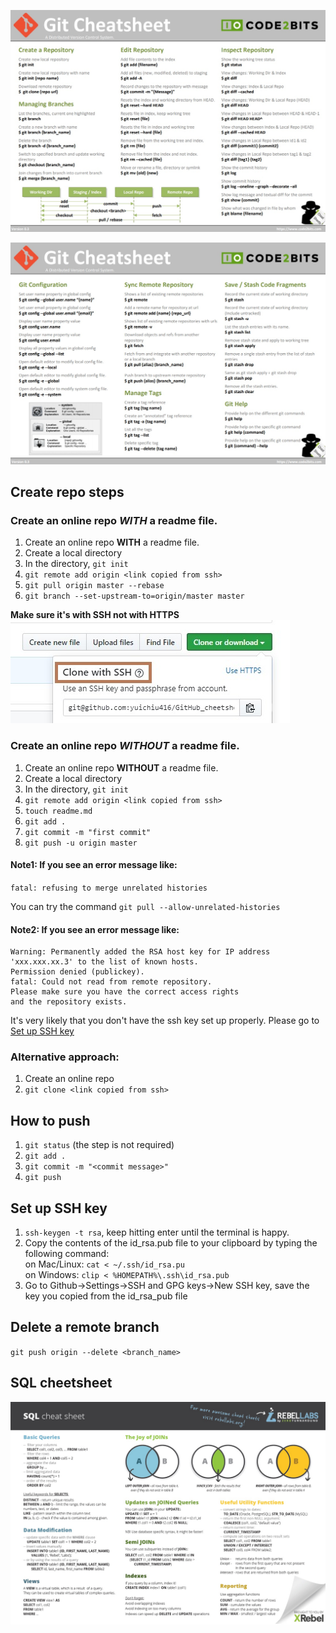 


![cheetsheet1](./cheetsheet1.jpg "cheetsheet1")

![cheetsheet2](./cheetsheet2.jpg "cheetsheet2")


## Create repo steps
### Create an online repo *WITH* a readme file. 

1. Create an online repo **WITH** a readme file. 
2. Create a local directory
3. In the directory, `git init`
4. `git remote add origin <link copied from ssh>`
5. `git pull origin master --rebase`
6. `git branch --set-upstream-to=origin/master master`

**Make sure it's with SSH not with HTTPS**
![SSH](./CloneWithSSH.jpg "clone with ssh")


### Create an online repo *WITHOUT* a readme file. 

1. Create an online repo **WITHOUT** a readme file. 
2. Create a local directory
3. In the directory, `git init`
4. `git remote add origin <link copied from ssh>`
5. `touch readme.md`
6. `git add .`
7. `git commit -m "first commit"`
8. `git push -u origin master`


#### Note1: If you see an error message like:   

`fatal: refusing to merge unrelated histories`

You can try the command `git pull --allow-unrelated-histories`

#### Note2: If you see an error message like: 

```
Warning: Permanently added the RSA host key for IP address 'xxx.xxx.xx.3' to the list of known hosts.
Permission denied (publickey).
fatal: Could not read from remote repository.
Please make sure you have the correct access rights
and the repository exists.
```

It's very likely that you don't have the ssh key set up properly. Please go to [Set up SSH key](#set-up-ssh-key)


### Alternative approach:

1. Create an online repo
2. `git clone <link copied from ssh>`

## How to push

1. `git status` (the step is not required)
2. `git add .`
3. `git commit -m "<commit message>"`
4. `git push `


## Set up SSH key

1. `ssh-keygen -t rsa`, keep hitting enter until the terminal is happy. 
2. Copy the contents of the id_rsa.pub file to your clipboard by typing the following command: <br/>
   on Mac/Linux: `cat < ~/.ssh/id_rsa.pu` <br/>
   on Windows: `clip < %HOMEPATH%\.ssh\id_rsa.pub`<br/>
3. Go to Github->Settings->SSH and GPG keys->New SSH key, save the key you copied from the id_rsa_pub file
 
 ## Delete a remote branch
 `git push origin --delete <branch_name>`

## SQL cheetsheet
![SQL Cheetsheet](./SQLCheetSheet.jpg "SQLCheetSheet")
